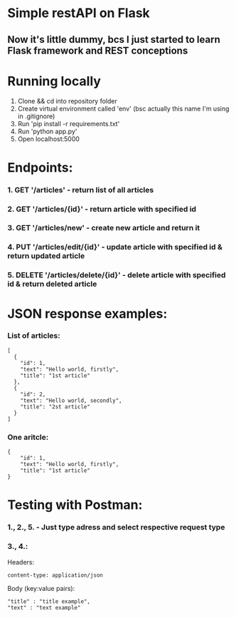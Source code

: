 # Simple restAPI on Flask

## Now it's little dummy, bcs I just started to learn Flask framework and REST conceptions

# Running locally
1. Clone && cd into repository folder
2. Create virtual environment called 'env' (bsc actually this name I'm using in .gitignore)
3. Run 'pip install -r requirements.txt'
4. Run 'python app.py'
5. Open localhost:5000


# Endpoints:

### 1. GET '/articles'  -  return list of all articles
### 2. GET '/articles/**{id}**' - return article with specified id
### 3. GET '/articles/new' - create new article and return it
### 4. PUT '/articles/edit/**{id}**' - update article with specified id & return updated article
### 5. DELETE '/articles/delete/**{id}**' - delete article with specified id & return deleted article

# JSON response examples:

### List of articles:
```
[
  {
    "id": 1,
    "text": "Hello world, firstly",
    "title": "1st article"
  },
  {
    "id": 2,
    "text": "Hello world, secondly",
    "title": "2st article"
  }
]
```
### One aritcle:
```
{
    "id": 1,
    "text": "Hello world, firstly",
    "title": "1st article"
}
```

# **Testing with Postman:**
### 1., 2., 5. - Just type adress and select respective request type
### 3., 4.:
Headers:
```
content-type: application/json
```
Body (key:value pairs):
```
"title" : "title example",
"text" : "text example"
```